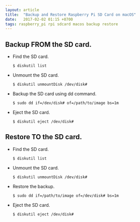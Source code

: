 ```yaml
---
layout: article
title:  "Backup and Restore Raspberry Pi SD Card on macOS"
date:   2017-02-02 01:15 +0700
tags: raspberry_pi rpi sdcard macos backup restore
---
```

## Backup FROM the SD card.

- Find the SD card.

    `$ diskutil list`

- Unmount the SD card.

	`$ diskutil unmountDisk /dev/disk#`

- Backup the SD card using dd command.

	`$ sudo dd if=/dev/disk# of=/path/to/image bs=1m`

- Eject the SD card.

	`$ diskutil eject /dev/disk#`

## Restore TO the SD card.

- Find the SD card.

	`$ diskutil list`

- Unmount the SD card.

	`$ diskutil unmountDisk /dev/disk#`

- Restore the backup.

	`$ sudo dd if=/path/to/image of=/dev/disk# bs=1m`

- Eject the SD card.

	`$ diskutil eject /dev/disk#`
